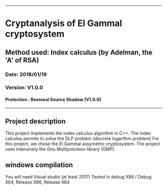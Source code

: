 ____
# Cryptanalysis of El Gammal cryptosystem 
## Method used: Index calculus (by Adelman, the 'A' of RSA)
### Date: 2018/01/19
### Version: V1.0.0
#### Protection	: Beemeal Source Shadow (V1.0.0)
____

## __Project description__
This project implements the index calculus algorithm in C++.
The index calculus permits to solve the DLP problem (discrete logarithm problem)
For this project, we chose the El Gammal assymetric cryptosystem.
The project uses intensively the Gnu Multiprecision library (GMP).

## __windows compilation__
You will need Visual studio (at least 2017)
Tested in debug X86 / Debug X64, Release X86, Release X64